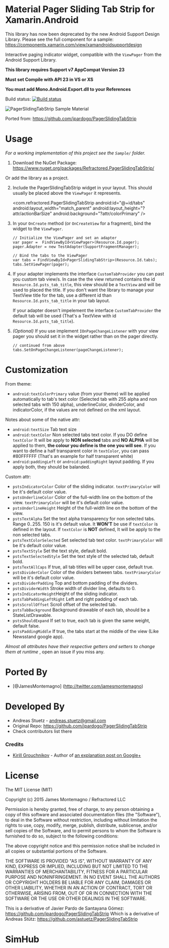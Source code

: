# Material Pager Sliding Tab Strip for Xamarin.Android

This library has now been deprecated by the new Android Support Design Library. Please see the full component for a sample: https://components.xamarin.com/view/xamandroidsupportdesign

Interactive paging indicator widget, compatible with the `ViewPager` from the
Android Support Library.

**This library requires Support v7 AppCompat Version 23**

**Must set Compile with API 23 in VS or XS**

**You must add Mono.Android.Export.dll to your References**

Build status: [![Build status](https://ci.appveyor.com/api/projects/status/wso3djfo5c8lwj7c/branch/master?svg=true)](https://ci.appveyor.com/project/JamesMontemagno/pagerslidingtabstrip-for-xamarin-android/branch/master)

![PagerSlidingTabStrip Sample Material](https://raw.githubusercontent.com/jamesmontemagno/PagerSlidingTabStrip-for-Xamarin.Android/master/art/material_tabs.gif)

Ported from: https://github.com/jpardogo/PagerSlidingTabStrip

# Usage

*For a working implementation of this project see the `Sample/` folder.*

  1. Download the NuGet Package: https://www.nuget.org/packages/Refractored.PagerSlidingTabStrip/

  Or add the library as a project.

  2. Include the PagerSlidingTabStrip widget in your layout. This should usually be placed
     above the `ViewPager` it represents.

        <com.refractored.PagerSlidingTabStrip
            android:id="@+id/tabs"
            android:layout_width="match_parent"
            android:layout_height="?attr/actionBarSize"
            android:background="?attr/colorPrimary" />

  3. In your `OnCreate` method (or `OnCreateView` for a fragment), bind the
     widget to the `ViewPager`.

         // Initialize the ViewPager and set an adapter
         var pager =  FindViewById<ViewPager>(Resource.Id.pager);
         pager.Adapter = new TestAdapter(SupportFragmentManager);

         // Bind the tabs to the ViewPager
         var tabs = FindViewById<PagerSlidingTabStrip>(Resource.Id.tabs);
         tabs.SetViewPager(pager);

  4. If your adapter implements the interface `CustomTabProvider` you can past you custom tab view/s.
     In case the the view returned contains the id `Resource.Id.psts_tab_title`, this view should be a `TextView`  and will be used to placed the title. If you don't want the library to manage your TextView title for the tab, use a different id than `Resource.Id.psts_tab_title` in your tab layout.

     If your adapter doesn't impelement the interface `CustomTabProvider` the default tab will be used (That's a TextView with id `Resource.Id.psts_tab_title`).

  5. *(Optional)* If you use implement `IOnPageChangeListener` with your view pager
     you should set it in the widget rather than on the pager directly.

         // continued from above
         tabs.SetOnPageChangeListener(pageChangeListener);

# Customization

From theme:

* `android:textColorPrimary` value (from your theme) will be applied automatically to tab's text color (Selected tab with 255 alpha and non selected tabs with 150 alpha), underlineColor, dividerColor, and indicatorColor, if the values are not defined on the xml layout.

Notes about some of the native attr:

* `android:textSize` Tab text size
* `android:textColor` Non selected tabs text color. If you DO define `textColor` It will be apply to **NON selected** tabs and **NO ALPHA** will be applied to them, **the colour you define is the one you will see**. If you want to define a half transparent color in `textColor`, you can pass #80FFFFFF (That's an example for half transparent white)
* `android:paddingLeft` or `android:paddingRight` layout padding. If you apply both, they should be balanded. 

Custom attr:

* `pstsIndicatorColor` Color of the sliding indicator. `textPrimaryColor` will be it's default color value.
* `pstsUnderlineColor` Color of the full-width line on the bottom of the view. `textPrimaryColor` will be it's default color value.
* `pstsUnderlineHeight` Height of the full-width line on the bottom of the view.
* `pstsTextAlpha` Set the text alpha transparency for non selected tabs. Range 0..255. 150 is it's default value. It **WON'T** be use if `textColor` is defined in the layout. If `textColor` is **NOT** defined, It will be apply to the non selected tabs.
* `pstsTextColorSelected` Set selected tab text color. `textPrimaryColor` will be it's default color value.
* `pstsTextStyle` Set the text style, default bold.
* `pstsTextSelectedStyle` Set the text style of the selected tab, default bold.
* `pstsTextAllCaps` If true, all tab titles will be upper case, default true.
* `pstsDividerColor` Color of the dividers between tabs. `textPrimaryColor` will be it's default color value.
* `pstsDividerPadding` Top and bottom padding of the dividers.
* `pstsDividerWidth` Stroke width of divider line, defaults to 0.
* `pstsIndicatorHeight`Height of the sliding indicator.
* `pstsTabPaddingLeftRight` Left and right padding of each tab.
* `pstsScrollOffset` Scroll offset of the selected tab.
* `pstsTabBackground` Background drawable of each tab, should be a StateListDrawable.
* `pstsShouldExpand` If set to true, each tab is given the same weight, default false.
* `pstsPaddingMiddle` If true, the tabs start at the middle of the view (Like Newsstand google app).

*Almost all attributes have their respective getters and setters to change them at runtime* , open an issue if you miss any.

# Ported By

 * [@JamesMontemagno] (http://twitter.com/jamesmontemagno)

# Developed By

 * Andreas Stuetz - <andreas.stuetz@gmail.com>
 * Original Repo: https://github.com/jpardogo/PagerSlidingTabStrip
 * Check contributors list there

### Credits

 * [Kirill Grouchnikov](https://plus.google.com/108761828584265913206/posts) - Author of [an explanation post on Google+](https://plus.google.com/108761828584265913206/posts/Cwk7joBV3AC)


# License

The MIT License (MIT)

Copyright (c) 2015 James Montemagno / Refractored LLC

Permission is hereby granted, free of charge, to any person obtaining a copy of this software and associated documentation files (the "Software"), to deal in the Software without restriction, including without limitation the rights to use, copy, modify, merge, publish, distribute, sublicense, and/or sell copies of the Software, and to permit persons to whom the Software is furnished to do so, subject to the following conditions:

The above copyright notice and this permission notice shall be included in all copies or substantial portions of the Software.

THE SOFTWARE IS PROVIDED "AS IS", WITHOUT WARRANTY OF ANY KIND, EXPRESS OR IMPLIED, INCLUDING BUT NOT LIMITED TO THE WARRANTIES OF MERCHANTABILITY, FITNESS FOR A PARTICULAR PURPOSE AND NONINFRINGEMENT. IN NO EVENT SHALL THE AUTHORS OR COPYRIGHT HOLDERS BE LIABLE FOR ANY CLAIM, DAMAGES OR OTHER LIABILITY, WHETHER IN AN ACTION OF CONTRACT, TORT OR OTHERWISE, ARISING FROM, OUT OF OR IN CONNECTION WITH THE SOFTWARE OR THE USE OR OTHER DEALINGS IN THE SOFTWARE.


This is a derivative of Javier Pardo de Santayana Gómez:  https://github.com/jpardogo/PagerSlidingTabStrip
Which is a derivative of  Andreas Stütz: https://github.com/astuetz/PagerSlidingTabStrip
# SimHub
